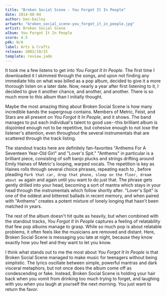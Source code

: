 ```yaml
---
title: "Broken Social Scene - You Forgot It In People"
date: 2014-08-04
author: ben-bailey
artwork: "broken_social_scene-you_forgot_it_in_people.jpg"
artist: Broken Social Scene
album: You Forgot It In People
score: 4.5
p4k: N/A
label: Arts & Crafts
release: 2002/10/15
template: review.jade
---
```


It took me a few listens to get into *You Forgot It In People*. The first time I downloaded it I skimmed through the songs, and upon not finding any immediate hits on what was billed as a pop album, decided to give it a more thorough listen on a later date. Now, nearly a year after first listening to it, I decided to give it another chance, and another, and another. There is so much more to this album than I initially thought.

<span class="more">

Maybe the most amazing thing about Broken Social Scene is how many incredible bands the supergroup contains. Members of Metric, Feist, and Stars are all present on *You Forgot It In People*, and it shows. The band manages to put each individual's talent to good use--this brilliant album is disjointed enough not to be repetitive, but cohesive enough to not lose the listener's attention, even throughout the several instrumentals that are scattered through the track listing.

The standout tracks here are definitely fan-favorites "Anthems For A Seventeen Year-Old Girl" and "Lover's Spit." "Anthems" in particular is a brilliant piece, consisting of soft banjo plucks and strings drifting around Emily Haines of Metric's looping, warped vocals. The repetition is key as Haines rolls through several choice phrases, repeating each to , before pleading `Park that car, drop that phone, sleep on the floor, dream about me` again and again until you want to do just that. The phrase gets gently drilled into your head, becoming a sort of mantra which stays in your head through the instrumentals which follow shortly after. "Lover's Spit" is one of the oddest and bitterest ballads in recent memory, and when paired with "Anthems" creates a potent mixture of lonely longing that hasn't been matched in years.

The rest of the album doesn't hit quite as heavily, but when combined with the standout tracks, *You Forgot It In People* captures a feeling of relatability that few pop albums manage to grasp. While so much pop is about relatable problems, it often feels like the musicians are removed and distant. Here, Broken Social Scene is messaging you late at night, because they know exactly how you feel and they want to let you know.

I think what stands out to me the most about *You Forgot It In People* is that Broken Social Scene managed to make music for teenagers without being simplistic. The lyrics oscillate between simple, powerful mantras and dark visceral metaphors, but not once does the album come off as condescending or fake. Instead, Broken Social Scene is holding your hair back when you vomit from drinking too much trying to forget, and laughing with you when you laugh at yourself the next morning. You just want to return the favor.
